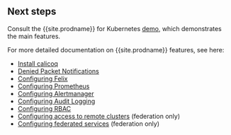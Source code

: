 ## Next steps

Consult the {{site.prodname}} for Kubernetes [demo](/{{page.version}}/security/simple-policy-cnx), which
demonstrates the main features.

For more detailed documentation on {{site.prodname}} features, see here:
- [Install calicoq](/{{page.version}}/getting-started/calicoq/)
- [Denied Packet Notifications](/{{page.version}}/security/metrics/metrics)
- [Configuring Felix](/{{page.version}}/reference/felix/configuration)
- [Configuring Prometheus](/{{page.version}}/security/configuration/prometheus)
- [Configuring Alertmanager](/{{page.version}}/security/configuration/alertmanager)
- [Configuring Audit Logging](/{{page.version}}/security/logs/elastic/ee-audit)
- [Configuring RBAC](/{{page.version}}/reference/cnx/rbac-tiered-policies)
- [Configuring access to remote clusters](/{{page.version}}/networking/federation/configure-rcc) (federation only)
- [Configuring federated services](/{{page.version}}/networking/federation/services-controller) (federation only)
